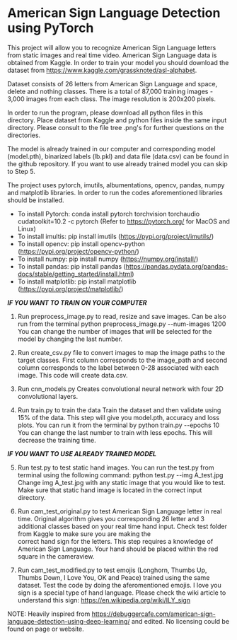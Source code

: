 
# American Sign Language Detection using PyTorch

This project will allow you to recognize American Sign Language letters from static images and real time video. American Sign Language data is obtained from Kaggle. In order to
train your model you should download the dataset from https://www.kaggle.com/grassknoted/asl-alphabet.

Dataset consists of 26 letters from American Sign Language and space, delete and nothing classes. There is a total of 87,000 training images - 3,000 images from each class. The
image resolution is 200x200 pixels.

In order to run the program, please download all python files in this directory. Place dataset from Kaggle and python files inside the same input directory. Please consult 
to the file tree .png's for further questions on the directories. 

The model is already trained in our computer and corresponding model (model.pth), binarized labels (lb.pkl) and data file (data.csv) can be found in the github repository. If you want to use already trained model you can skip to Step 5.

The project uses pytorch, imutils, albumentations, opencv, pandas, numpy and matplotlib libraries. In order to run the codes aforementioned libraries should be installed.
- To install Pytorch: conda install pytorch torchvision torchaudio cudatoolkit=10.2 -c pytorch (Refer to https://pytorch.org/ for MacOS and Linux)
- To install imultis: pip install imutils (https://pypi.org/project/imutils/)
- To install opencv: pip install opencv-python (https://pypi.org/project/opencv-python/)
- To install numpy: pip install numpy (https://numpy.org/install/)
- To install pandas: pip install pandas (https://pandas.pydata.org/pandas-docs/stable/getting_started/install.html)
- To install matplotlib: pip install matplotlib (https://pypi.org/project/matplotlib/)


___IF YOU WANT TO TRAIN ON YOUR COMPUTER___

1. Run preprocess_image.py to read, resize and save images.
Can be also run from the terminal python preprocess_image.py --num-images 1200
You can change the number of images that will be selected for the model by changing the last number.

2. Run create_csv.py file to convert images to map the image paths to the target classes.
First column corresponds to the image_path and second column corresponds to the label between 0-28 associated with each image.
This code will create data.csv.

3. Run cnn_models.py
Creates convolutional neural network with four 2D convolutional layers.

4. Run train.py to train the data
Train the dataset and then validate using 15% of the data. This step will give you model.pth, accuracy and loss plots.
You can run it from the terminal by python train.py --epochs 10
You can change the last number to train with less epochs. This will decrease the training time.

___IF YOU WANT TO USE ALREADY TRAINED MODEL___

5. Run test.py to test static hand images.
You can run the test.py from terminal using the following command: python test.py --img A_test.jpg
Change img A_test.jpg with any static image that you would like to test. 
Make sure that static hand image is located in the correct input directory.

6. Run cam_test_original.py to test American Sign Language letter in real time.
Original algorithm gives you corresponding 26 letter and 3 additional classes based on your real time hand input. Check test folder from Kaggle to make sure you are making the  
correct hand sign for the letters. This step requires a knowledge of American Sign Language. Your hand should be placed within the red square in the cameraview.

7. Run cam_test_modified.py to test emojis (Longhorn, Thumbs Up, Thumbs Down, I Love You, OK and Peace) trained using the same dataset.
Test the code by doing the aferomentioned emojis. 
I love you sign is a special type of hand language. Please check the wiki article to understand this sign: https://en.wikipedia.org/wiki/ILY_sign

NOTE: Heavily inspired from https://debuggercafe.com/american-sign-language-detection-using-deep-learning/ and edited. No licensing could be found on page or website.
